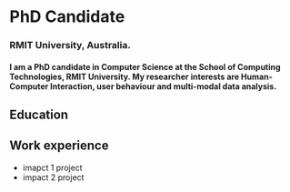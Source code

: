 # PhD Candidate
### RMIT University, Australia.
#### I am a PhD candidate in Computer Science at the School of Computing Technologies, RMIT University. My researcher interests are Human-Computer Interaction, user behaviour and multi-modal data analysis.

## Education


## Work experience
- imapct 1 project
- impact 2 project

  
